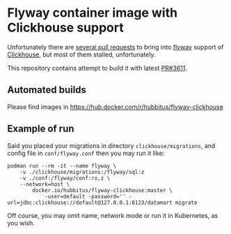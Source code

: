 # Flyway container image with Clickhouse support

Unfortunately there are [several pull requests](https://kb.altinity.com/altinity-kb-setup-and-maintenance/schema-migration-tools/) to bring into [flyway](https://flywaydb.org/) support of [Clickhouse](https://clickhouse.com/), but most of them stalled, unfortunately.

This repository contains attempt to build it with latest [PR#3611](https://github.com/flyway/flyway/pull/3611).

## Automated builds

Please find images in https://hub.docker.com/r/hubbitus/flyway-clickhouse

## Example of run

Said you placed your migrations in directory `clickhouse/migrations`, and config file in `conf/flyway.conf` then you may run it like:

```shell
podman run --rm -it --name flyway \
    -v ./clickhouse/migrations:/flyway/sql:z 
    -v ./conf:/flyway/conf:ro,z \
    --network=host \
        docker.io/hubbitus/flyway-clickhouse:master \
            -user=default -password='' -url=jdbc:clickhouse://default@127.0.0.1:8123/datamart migrate
```

Off course, you may omit name, network mode or run it in Kubernetes, as you wish.
